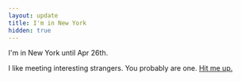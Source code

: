 ```yaml
---
layout: update
title: I'm in New York
hidden: true
---
```


I'm in New York until Apr 26th.

I like meeting interesting strangers. You probably are one. [Hit me up.](mailto:jamie@scattered-thoughts.net)
